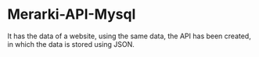 # Merarki-API-Mysql
It has the data of a website, using the same data, the API has been created, in which the data is stored using JSON.

